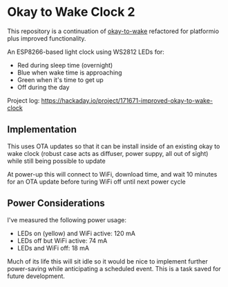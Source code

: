 # Okay to Wake Clock 2

This repository is a continuation of [okay-to-wake](https://github.com/szczys/okay-to-wake-clock) refactored for platformio plus improved functionality.

An ESP8266-based light clock using WS2812 LEDs for:

* Red during sleep time (overnight)
* Blue when wake time is approaching
* Green when it's time to get up
* Off during the day

Project log: https://hackaday.io/project/171671-improved-okay-to-wake-clock

## Implementation

This uses OTA updates so that it can be install inside of an existing okay to wake clock (robust case acts as diffuser, power suppy, all out of sight)
while still being possible to update

At power-up this will connect to WiFi, download time, and wait 10 minutes for an OTA update before turing WiFi off until next power cycle

## Power Considerations

I've measured the following power usage:

* LEDs on (yellow) and WiFi active: 120 mA
* LEDs off but WiFi active: 74 mA
* LEDs and WiFi off: 18 mA

Much of its life this will sit idle so it would be nice to implement further power-saving while anticipating a scheduled event. This is a task saved for future development.

